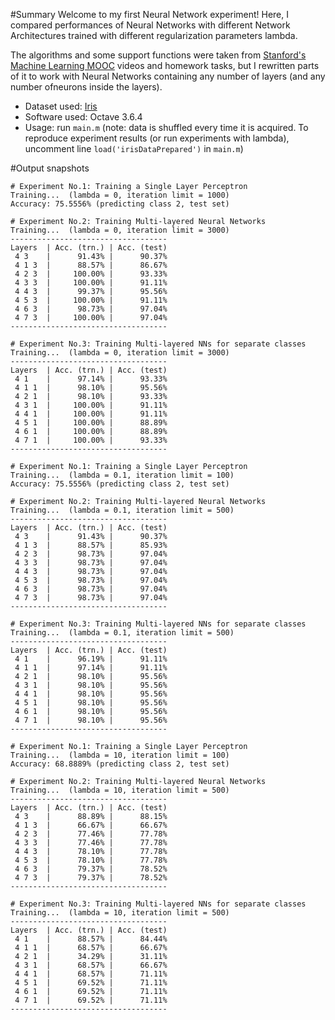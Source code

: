 #Summary
Welcome to my first Neural Network experiment! Here, I compared performances of Neural Networks with different Network Architectures trained with different regularization parameters lambda.  
  
The algorithms and some support functions were taken from <a href="https://www.coursera.org/course/ml">Stanford's Machine Learning MOOC</a> videos and homework tasks, but I rewritten parts of it to work with Neural Networks containing any number of layers (and any number ofneurons inside the layers).
  
- Dataset used: <a href=https://archive.ics.uci.edu/ml/datasets/Iris>Iris</a>  
- Software used: Octave 3.6.4  
- Usage: run `main.m` (note: data is shuffled every time it is acquired. To reproduce experiment results (or run experiments with lambda), uncomment line `load('irisDataPrepared')` in `main.m`)

#Output snapshots
```
# Experiment No.1: Training a Single Layer Perceptron
Training...  (lambda = 0, iteration limit = 1000)
Accuracy: 75.5556% (predicting class 2, test set)
             
# Experiment No.2: Training Multi-layered Neural Networks
Training...  (lambda = 0, iteration limit = 3000)
-----------------------------------
Layers  | Acc. (trn.) | Acc. (test)
 4 3    |      91.43% |      90.37% 
 4 1 3  |      88.57% |      86.67% 
 4 2 3  |     100.00% |      93.33% 
 4 3 3  |     100.00% |      91.11% 
 4 4 3  |      99.37% |      95.56% 
 4 5 3  |     100.00% |      91.11% 
 4 6 3  |      98.73% |      97.04% 
 4 7 3  |     100.00% |      97.04% 
-----------------------------------
             
# Experiment No.3: Training Multi-layered NNs for separate classes
Training...  (lambda = 0, iteration limit = 3000)
-----------------------------------
Layers  | Acc. (trn.) | Acc. (test)
 4 1    |      97.14% |      93.33% 
 4 1 1  |      98.10% |      95.56% 
 4 2 1  |      98.10% |      93.33% 
 4 3 1  |     100.00% |      91.11% 
 4 4 1  |     100.00% |      91.11% 
 4 5 1  |     100.00% |      88.89% 
 4 6 1  |     100.00% |      88.89% 
 4 7 1  |     100.00% |      93.33% 
-----------------------------------
```
```
# Experiment No.1: Training a Single Layer Perceptron
Training...  (lambda = 0.1, iteration limit = 100)
Accuracy: 75.5556% (predicting class 2, test set)
             
# Experiment No.2: Training Multi-layered Neural Networks
Training...  (lambda = 0.1, iteration limit = 500)
-----------------------------------
Layers  | Acc. (trn.) | Acc. (test)
 4 3    |      91.43% |      90.37% 
 4 1 3  |      88.57% |      85.93% 
 4 2 3  |      98.73% |      97.04% 
 4 3 3  |      98.73% |      97.04% 
 4 4 3  |      98.73% |      97.04% 
 4 5 3  |      98.73% |      97.04% 
 4 6 3  |      98.73% |      97.04% 
 4 7 3  |      98.73% |      97.04% 
-----------------------------------
             
# Experiment No.3: Training Multi-layered NNs for separate classes
Training...  (lambda = 0.1, iteration limit = 500)
-----------------------------------
Layers  | Acc. (trn.) | Acc. (test)
 4 1    |      96.19% |      91.11% 
 4 1 1  |      97.14% |      91.11% 
 4 2 1  |      98.10% |      95.56% 
 4 3 1  |      98.10% |      95.56% 
 4 4 1  |      98.10% |      95.56% 
 4 5 1  |      98.10% |      95.56% 
 4 6 1  |      98.10% |      95.56% 
 4 7 1  |      98.10% |      95.56% 
-----------------------------------
```
```
# Experiment No.1: Training a Single Layer Perceptron
Training...  (lambda = 10, iteration limit = 100)
Accuracy: 68.8889% (predicting class 2, test set)
             
# Experiment No.2: Training Multi-layered Neural Networks
Training...  (lambda = 10, iteration limit = 500)
-----------------------------------
Layers  | Acc. (trn.) | Acc. (test)
 4 3    |      88.89% |      88.15% 
 4 1 3  |      66.67% |      66.67% 
 4 2 3  |      77.46% |      77.78% 
 4 3 3  |      77.46% |      77.78% 
 4 4 3  |      78.10% |      77.78% 
 4 5 3  |      78.10% |      77.78% 
 4 6 3  |      79.37% |      78.52% 
 4 7 3  |      79.37% |      78.52% 
-----------------------------------
             
# Experiment No.3: Training Multi-layered NNs for separate classes
Training...  (lambda = 10, iteration limit = 500)
-----------------------------------
Layers  | Acc. (trn.) | Acc. (test)
 4 1    |      88.57% |      84.44% 
 4 1 1  |      68.57% |      66.67% 
 4 2 1  |      34.29% |      31.11% 
 4 3 1  |      68.57% |      66.67% 
 4 4 1  |      68.57% |      71.11% 
 4 5 1  |      69.52% |      71.11% 
 4 6 1  |      69.52% |      71.11% 
 4 7 1  |      69.52% |      71.11% 
-----------------------------------
```
